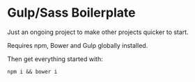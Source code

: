 # Gulp/Sass Boilerplate

Just an ongoing project to make other projects quicker to start.

Requires npm, Bower and Gulp globally installed. 

Then get everything started with:

```
npm i && bower i
```